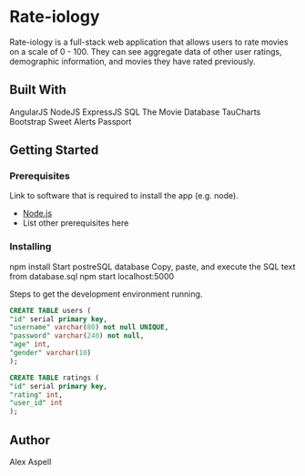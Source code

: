 # Rate-iology

Rate-iology is a full-stack web application that allows users to rate movies on a scale of 0 - 100. They can see aggregate data of other user ratings, demographic information, and movies they have rated previously.

## Built With

AngularJS
NodeJS
ExpressJS
SQL
The Movie Database
TauCharts
Bootstrap
Sweet Alerts
Passport

## Getting Started



### Prerequisites

Link to software that is required to install the app (e.g. node).

- [Node.js](https://nodejs.org/en/)
- List other prerequisites here


### Installing

npm install
Start postreSQL database
Copy, paste, and execute the SQL text from database.sql
npm start
localhost:5000

Steps to get the development environment running.

```sql
CREATE TABLE users (
"id" serial primary key,
"username" varchar(80) not null UNIQUE,
"password" varchar(240) not null,
"age" int, 
"gender" varchar(10)
);

CREATE TABLE ratings (
"id" serial primary key,
"rating" int, 
"user_id" int
);
```

## Author

Alex Aspell

